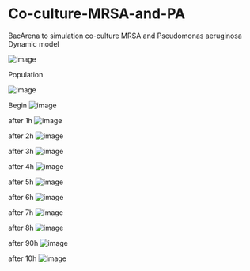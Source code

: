 # Co-culture-MRSA-and-PA
BacArena to simulation co-culture MRSA and Pseudomonas aeruginosa
Dynamic model

![image](https://user-images.githubusercontent.com/122158508/226085754-c515ee19-fce8-4f63-b632-20e63b3bd2af.png)

Population

![image](https://user-images.githubusercontent.com/122158508/226085959-b4cc9e0a-d029-428b-870e-dda9611c8bb1.png)

Begin
![image](https://user-images.githubusercontent.com/122158508/226086037-eb5a76b3-cc47-4a33-abcf-85724d906bbe.png)

after 1h
![image](https://user-images.githubusercontent.com/122158508/226086043-25c9ba78-797b-49b4-a1cf-2edc4aa214db.png)

after 2h
![image](https://user-images.githubusercontent.com/122158508/226086050-d4b50fb0-eed1-4232-bd00-eb2576c04190.png)

after 3h
![image](https://user-images.githubusercontent.com/122158508/226086053-43dfdc13-daff-4e0a-a37a-c82cb74ecd5a.png)

after 4h
![image](https://user-images.githubusercontent.com/122158508/226086060-a0fbdb45-d74d-430f-b17c-1819fe922b7e.png)

after 5h
![image](https://user-images.githubusercontent.com/122158508/226086061-af77db44-58d6-4c0e-8e9a-74bef5dd1b8f.png)

after 6h
![image](https://user-images.githubusercontent.com/122158508/226086066-8c3268e2-18ba-49b7-a8c3-a02c93e834ae.png)

after 7h
![image](https://user-images.githubusercontent.com/122158508/226086071-12d25ee3-cd66-4eb5-a23b-1cea3adbcc7e.png)

after 8h
![image](https://user-images.githubusercontent.com/122158508/226086078-d683ba40-1bff-4bb9-a295-4eff3c90273b.png)

after 90h
![image](https://user-images.githubusercontent.com/122158508/226086080-0e168cf3-be73-4f53-8609-786e1f7f193f.png)

after 10h
![image](https://user-images.githubusercontent.com/122158508/226086083-908a4121-0f5e-4bb5-80e6-a0947f8c6ba5.png)
